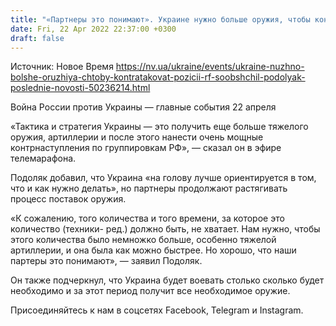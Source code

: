 ```yaml
---
title: "«Партнеры это понимают». Украине нужно больше оружия, чтобы контратаковать позиции РФ — Подоляк"
date: Fri, 22 Apr 2022 22:37:00 +0300
draft: false
---
```

Источник: Новое Время https://nv.ua/ukraine/events/ukraine-nuzhno-bolshe-oruzhiya-chtoby-kontratakovat-pozicii-rf-soobshchil-podolyak-poslednie-novosti-50236214.html


 Война России против Украины — главные события 22 апреля

«Тактика и стратегия Украины — это получить еще больше тяжелого оружия, артиллерии и после этого нанести очень мощные контрнаступления по группировкам РФ», — сказал он в эфире телемарафона.

Подоляк добавил, что Украина «на голову лучше ориентируется в том, что и как нужно делать», но партнеры продолжают растягивать процесс поставок оружия.

«К сожалению, того количества и того времени, за которое это количество (техники- ред.) должно быть, не хватает. Нам нужно, чтобы этого количества было немножко больше, особенно тяжелой артиллерии, и она была как можно быстрее. Но хорошо, что наши партеры это понимают», — заявил Подоляк.

Он также подчеркнул, что Украина будет воевать столько сколько будет необходимо и за этот период получит все необходимое оружие. 

Присоединяйтесь к нам в соцсетях Facebook, Telegram и Instagram.
